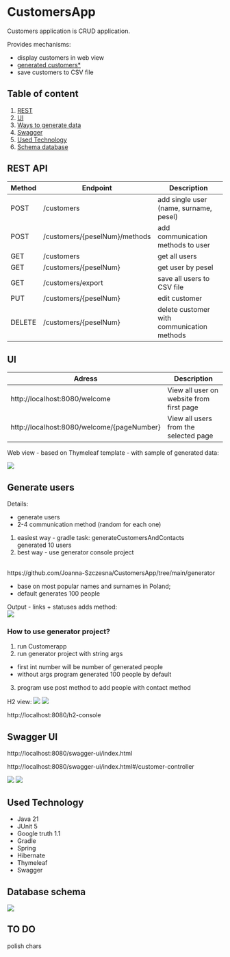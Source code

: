 # CustomersApp

Customers application is CRUD application. 

Provides mechanisms:

- display customers in web view
- [generated customers*](#generate-users)
- save customers to CSV file

## Table of content

1. [REST](#rest-api)
2. [UI](#ui)
1. [Ways to generate data](#generate-users)
2. [Swagger](#swagger-ui)
1. [Used Technology](#used-technology-and-lib)
2. [Schema database](#database-schema)


## REST API

| Method | Endpoint                      | Description                                |
|--------|-------------------------------|--------------------------------------------|
| POST   | /customers                    | add single user (name, surname, pesel)     |
| POST   | /customers/{peselNum}/methods | add communication methods to user          |
| GET    | /customers                    | get all users                              |
| GET    | /customers/{peselNum}         | get user by pesel                          |
| GET    | /customers/export             | save all users to CSV file                 |
| PUT    | /customers/{peselNum}         | edit customer                              |
| DELETE | /customers/{peselNum}         | delete customer with communication methods |

## UI

| Adress                                     | Description                              |
|--------------------------------------------|------------------------------------------|
| http://localhost:8080/welcome              | View all user on website from first page |
| http://localhost:8080/welcome/{pageNumber} | View all users from the selected page    |

Web view - based on Thymeleaf template - with sample of generated data:
</br>

<img src="/images/view-welcome.JPG">

## Generate users

Details: 
* generate users 
* 2-4 communication method (random for each one)

1. easiest way - gradle task: generateCustomersAndContacts </br>
generated 10 users
1. best way - use generator console project
</br>
https://github.com/Joanna-Szczesna/CustomersApp/tree/main/generator

* base on most popular names and surnames in Poland;
* default generates 100 people

Output - links + statuses adds method:
</br>
<img src="/images/customer_generator_output.JPG">

### How to use generator project?

1. run Customerapp
2. run generator project with string args 
* first int number will be number of generated people
* without args program generated 100 people by default
3. program use post method to add people with contact method


H2 view:
<img src="/images/h2_console.JPG">
<img src="/images/h2_console_methods.JPG">

http://localhost:8080/h2-console

## Swagger UI

http://localhost:8080/swagger-ui/index.html

http://localhost:8080/swagger-ui/index.html#/customer-controller

<img src="/images/swagger_getCustomers_0.JPG">
<img src="/images/swagger_getCustomers.JPG">

## Used Technology

- Java 21
- JUnit 5
- Google truth 1.1
- Gradle
- Spring
- Hibernate
- Thymeleaf
- Swagger

## Database schema

<img src="/images/costumerDB_schema.png">

## TO DO
polish chars
